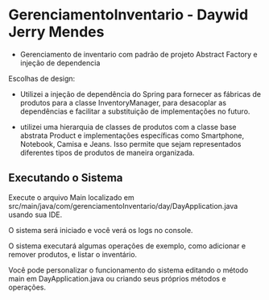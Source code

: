 # GerenciamentoInventario - Daywid Jerry Mendes
- Gerenciamento de inventario com padrão de projeto Abstract Factory e injeção de dependencia

Escolhas de design: 

- Utilizei a injeção de dependência do Spring para fornecer as fábricas de produtos para a classe InventoryManager, para desacoplar as dependências e facilitar a substituição de implementações no futuro.

- utilizei uma hierarquia de classes de produtos com a classe base abstrata Product e implementações específicas como Smartphone, Notebook, Camisa e Jeans. Isso permite que sejam representados diferentes tipos de produtos de maneira organizada.



## Executando o Sistema
Execute o arquivo Main localizado em 
src/main/java/com/gerenciamentoInventario/day/DayApplication.java usando sua IDE.

O sistema será iniciado e você verá os logs no console.

O sistema executará algumas operações de exemplo, como adicionar e remover produtos, e listar o inventário.

Você pode personalizar o funcionamento do sistema editando o método main em DayApplication.java ou criando seus próprios métodos e operações.
